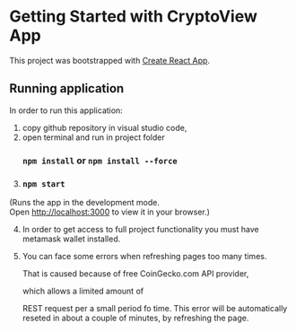 # Getting Started with CryptoView App

This project was bootstrapped with [Create React App](https://github.com/facebook/create-react-app).

## Running application
In order to run this application: 
1. copy github repository in visual studio code,
2. open terminal and run in project folder
    ### `npm install` or `npm install --force` 
3. ### `npm start`
(Runs the app in the development mode.\
Open [http://localhost:3000](http://localhost:3000) to view it in your browser.)


4. In order to get access to full project functionality you must have metamask wallet installed.
5. You can face some errors when refreshing pages too many times.
   
   That is caused because of free CoinGecko.com API provider,

   which allows a limited amount of

   REST request per a small period fo time.
   This error will be automatically reseted in about a couple of minutes, by refreshing the page.


